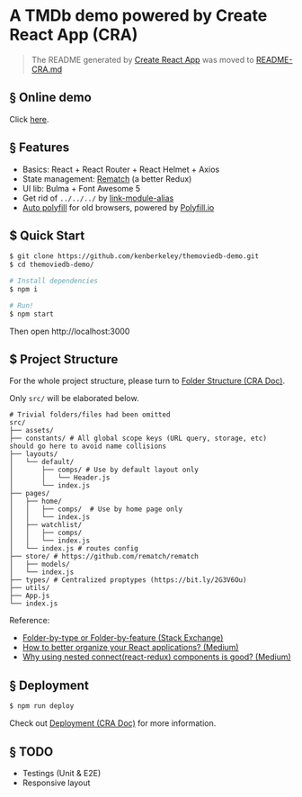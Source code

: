# A TMDb demo powered by Create React App (CRA)

> The README generated by [Create React App](https://github.com/facebook/create-react-app) was moved to [README-CRA.md](./README-CRA.md)

## § Online demo

Click [here](https://kenberkeley.github.io/themoviedb-demo).

## § Features

* Basics: React + React Router + React Helmet + Axios
* State management: [Rematch](https://github.com/rematch/rematch) (a better Redux)
* UI lib: Bulma + Font Awesome 5
* Get rid of `../../../` by [link-module-alias](https://github.com/Rush/link-module-alias)
* [Auto polyfill](https://bit.ly/2S3swBs) for old browsers, powered by [Polyfill.io](https://github.com/Financial-Times/polyfill-service)

## $ Quick Start

```sh
$ git clone https://github.com/kenberkeley/themoviedb-demo.git
$ cd themoviedb-demo/

# Install dependencies
$ npm i

# Run!
$ npm start
```

Then open http://localhost:3000

## $ Project Structure

For the whole project structure, please turn to [Folder Structure (CRA Doc)](https://facebook.github.io/create-react-app/docs/folder-structure).

Only `src/` will be elaborated below.

```
# Trivial folders/files had been omitted
src/
├── assets/
├── constants/ # All global scope keys (URL query, storage, etc) should go here to avoid name collisions
├── layouts/
│   └── default/
│       ├── comps/ # Use by default layout only
│       │   └── Header.js
│       └── index.js
├── pages/
│   ├── home/
│   │   ├── comps/  # Use by home page only
│   │   └── index.js
│   ├── watchlist/
│   │   ├── comps/
│   │   └── index.js
│   └── index.js # routes config
├── store/ # https://github.com/rematch/rematch
│   ├── models/
│   └── index.js
├── types/ # Centralized proptypes (https://bit.ly/2G3V6Ou)
├── utils/
├── App.js
└── index.js
```

Reference:

* [Folder-by-type or Folder-by-feature (Stack Exchange)](https://softwareengineering.stackexchange.com/a/338610)
* [How to better organize your React applications? (Medium)](https://medium.com/@alexmngn/how-to-better-organize-your-react-applications-2fd3ea1920f1)
* [Why using nested connect(react-redux) components is good? (Medium)](https://hackernoon.com/why-using-nested-connect-react-redux-components-is-good-bd17997b53d2)

## § Deployment

```sh
$ npm run deploy
```

Check out [Deployment (CRA Doc)](https://bit.ly/30rSgdV) for more information.

## § TODO

* Testings (Unit & E2E)
* Responsive layout
